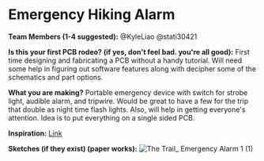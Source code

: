 # Emergency Hiking Alarm

**Team Members (1-4 suggested):** @KyleLiao @stati30421

**Is this your first PCB rodeo? (if yes, don't feel bad. you're all good):**
First time designing and fabricating a PCB without a handy tutorial. Will need some help in figuring out software features along with decipher some of the schematics and part options.

**What you are making?**
Portable emergency device with switch for strobe light, audible alarm, and tripwire. Would be great to have a few for the trip that double as night time flash lights. Also, will help in getting everyone's attention. Idea is to put everything on a single sided PCB.

**Inspiration:**
[Link](https://www.bhphotovideo.com/c/product/920586-REG/brite_strike_capss_camp_alert_security_survivor.html/overview?ap=y&smp=y)

**Sketches (if they exist) (paper works):**
![The Trail_ Emergency Alarm 1 (1)](https://github.com/thekyleliao/the-trail/assets/99450559/0e66e651-54ab-4359-a43a-358b1b385b7f)
